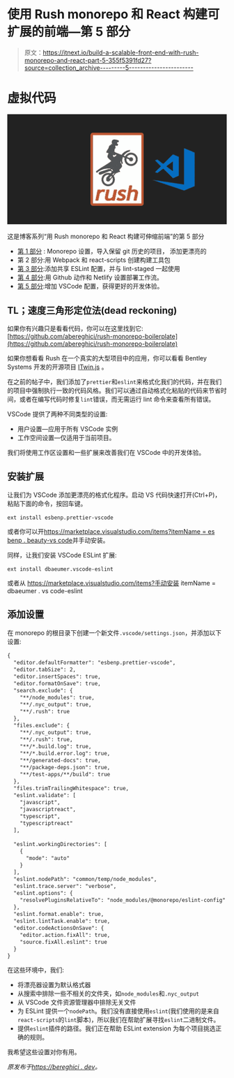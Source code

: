 # 使用 Rush monorepo 和 React 构建可扩展的前端—第 5 部分

> 原文：<https://itnext.io/build-a-scalable-front-end-with-rush-monorepo-and-react-part-5-355f5391fd27?source=collection_archive---------5----------------------->

# 虚拟代码

![](img/0e387eadb701386e442e5c6b185e8c2c.png)

这是博客系列“用 Rush monorepo 和 React 构建可伸缩前端”的第 5 部分

*   [第 1 部分](https://medium.com/@alexandrubereghici/build-a-scalable-front-end-with-rush-monorepo-and-react-part-1-dd50ae38ad3e) : Monorepo 设置，导入保留 git 历史的项目，
    添加更漂亮的
*   第 2 部分:用 Webpack 和 react-scripts 创建构建工具包
*   [第 3 部分](https://medium.com/@alexandrubereghici/build-a-scalable-front-end-with-rush-monorepo-and-react-part-3-b90430f15af7):添加共享 ESLint 配置，并与 lint-staged 一起使用
*   [第 4 部分](https://medium.com/@alexandrubereghici/build-a-scalable-front-end-with-rush-monorepo-and-react-part-4-d0939bfb8b8a):用 Github 动作和 Netlify 设置部署工作流。
*   [第 5 部分](https://medium.com/@alexandrubereghici/build-a-scalable-front-end-with-rush-monorepo-and-react-part-5-355f5391fd27):增加 VSCode 配置，获得更好的开发体验。

## TL；速度三角形定位法(dead reckoning)

如果你有兴趣只是看看代码，你可以在这里找到它:[https://github.com/abereghici/rush-monorepo-boilerplate](https://github.com/abereghici/rush-monorepo-boilerplate)

如果你想看看 Rush 在一个真实的大型项目中的应用，你可以看看 Bentley Systems 开发的开源项目 [ITwin.js](https://github.com/imodeljs/imodeljs) 。

在之前的帖子中，我们添加了`prettier`和`eslint`来格式化我们的代码，并在我们的项目中强制执行一致的代码风格。我们可以通过自动格式化粘贴的代码来节省时间，或者在编写代码时修复`lint`错误，而无需运行 lint 命令来查看所有错误。

VSCode 提供了两种不同类型的设置:

*   用户设置—应用于所有 VSCode 实例
*   工作空间设置—仅适用于当前项目。

我们将使用工作区设置和一些扩展来改善我们在 VSCode 中的开发体验。

## 安装扩展

让我们为 VSCode 添加更漂亮的格式化程序。启动 VS 代码快速打开(Ctrl+P)，粘贴下面的命令，按回车键。

```
ext install esbenp.prettier-vscode
```

或者你可以开[https://marketplace.visualstudio.com/items?itemName = es benp . beauty-vs code](https://marketplace.visualstudio.com/items?itemName=esbenp.prettier-vscode)并手动安装。

同样，让我们安装 VSCode ESLint 扩展:

```
ext install dbaeumer.vscode-eslint
```

或者从 https://marketplace.visualstudio.com/items?手动安装 itemName = dbaeumer . vs code-eslint

## 添加设置

在 monorepo 的根目录下创建一个新文件`.vscode/settings.json`，并添加以下设置:

```
{
  "editor.defaultFormatter": "esbenp.prettier-vscode",
  "editor.tabSize": 2,
  "editor.insertSpaces": true,
  "editor.formatOnSave": true,
  "search.exclude": {
    "**/node_modules": true,
    "**/.nyc_output": true,
    "**/.rush": true
  },
  "files.exclude": {
    "**/.nyc_output": true,
    "**/.rush": true,
    "**/*.build.log": true,
    "**/*.build.error.log": true,
    "**/generated-docs": true,
    "**/package-deps.json": true,
    "**/test-apps/**/build": true
  },
  "files.trimTrailingWhitespace": true,
  "eslint.validate": [
    "javascript",
    "javascriptreact",
    "typescript",
    "typescriptreact"
  ],

  "eslint.workingDirectories": [
    {
      "mode": "auto"
    }
  ],
  "eslint.nodePath": "common/temp/node_modules",
  "eslint.trace.server": "verbose",
  "eslint.options": {
    "resolvePluginsRelativeTo": "node_modules/@monorepo/eslint-config"
  },
  "eslint.format.enable": true,
  "eslint.lintTask.enable": true,
  "editor.codeActionsOnSave": {
    "editor.action.fixAll": true,
    "source.fixAll.eslint": true
  }
}
```

在这些环境中，我们:

*   将漂亮器设置为默认格式器
*   从搜索中排除一些不相关的文件夹，如`node_modules`和`.nyc_output`
*   从 VSCode 文件资源管理器中排除无关文件
*   为 ESLint 提供一个`nodePath`。我们没有直接使用`eslint`(我们使用的是来自`react-scripts`的`lint`脚本)，所以我们在帮助扩展寻找`eslint`二进制文件。
*   提供`eslint`插件的路径。我们正在帮助 ESLint extension 为每个项目挑选正确的规则。

我希望这些设置对你有用。

*原发布于*[*https://bereghici . dev*](https://bereghici.dev/blog/build-a-scalable-front-end-with-rush-monorepo-and-react--vscode)*。*